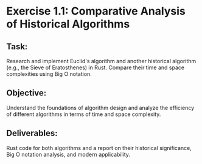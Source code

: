 # Exercise 1.1: Comparative Analysis of Historical Algorithms

## Task:

Research and implement Euclid's algorithm and another historical algorithm (e.g., the Sieve of Eratosthenes) in Rust. Compare their time and space complexities using Big O notation.

## Objective:

Understand the foundations of algorithm design and analyze the efficiency of different algorithms in terms of time and space complexity.

## Deliverables:

Rust code for both algorithms and a report on their historical significance, Big O notation analysis, and modern applicability.